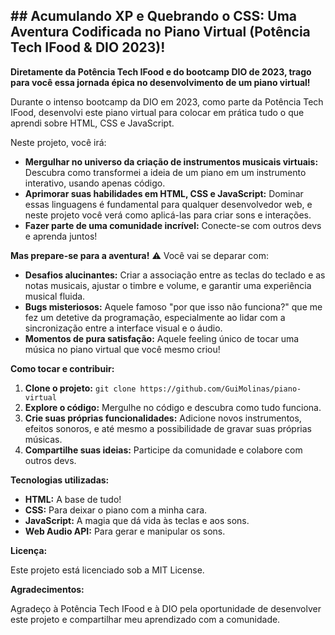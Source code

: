 ## **## Acumulando XP e Quebrando o CSS: Uma Aventura Codificada no Piano Virtual (Potência Tech IFood & DIO 2023)!**

**Diretamente da Potência Tech IFood e do bootcamp DIO de 2023, trago para você essa jornada épica no desenvolvimento de um piano virtual!**

Durante o intenso bootcamp da DIO em 2023, como parte da Potência Tech IFood, desenvolvi este piano virtual para colocar em prática tudo o que aprendi sobre HTML, CSS e JavaScript.

Neste projeto, você irá:

* **Mergulhar no universo da criação de instrumentos musicais virtuais:** Descubra como transformei a ideia de um piano em um instrumento interativo, usando apenas código.
* **Aprimorar suas habilidades em HTML, CSS e JavaScript:** Dominar essas linguagens é fundamental para qualquer desenvolvedor web, e neste projeto você verá como aplicá-las para criar sons e interações. 
* **Fazer parte de uma comunidade incrível:** Conecte-se com outros devs e aprenda juntos!

**Mas prepare-se para a aventura!** ⚠️ Você vai se deparar com:

* **Desafios alucinantes:** Criar a associação entre as teclas do teclado e as notas musicais, ajustar o timbre e volume, e garantir uma experiência musical fluida. 
* **Bugs misteriosos:** Aquele famoso "por que isso não funciona?" que me fez um detetive da programação, especialmente ao lidar com a sincronização entre a interface visual e o áudio.
* **Momentos de pura satisfação:** Aquele feeling único de tocar uma música no piano virtual que você mesmo criou!

**Como tocar e contribuir:**

1. **Clone o projeto:** `git clone https://github.com/GuiMolinas/piano-virtual`
2. **Explore o código:** Mergulhe no código e descubra como tudo funciona.
3. **Crie suas próprias funcionalidades:** Adicione novos instrumentos, efeitos sonoros, e até mesmo a possibilidade de gravar suas próprias músicas.
4. **Compartilhe suas ideias:** Participe da comunidade e colabore com outros devs.

**Tecnologias utilizadas:**

* **HTML:** A base de tudo!
* **CSS:** Para deixar o piano com a minha cara.
* **JavaScript:** A magia que dá vida às teclas e aos sons.
* **Web Audio API:** Para gerar e manipular os sons.

**Licença:**

Este projeto está licenciado sob a MIT License.

**Agradecimentos:**

Agradeço à Potência Tech IFood e à DIO pela oportunidade de desenvolver este projeto e compartilhar meu aprendizado com a comunidade.

